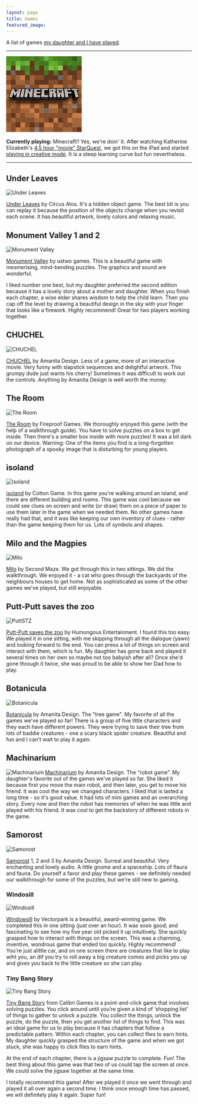 ```yaml
---
layout: page
title: Games
featured_image: 
---
```


A list of games [my daughter and I have played](https://flicstar.com/gaming).

---

![Minecraft](/assets/images/minecraft.png#right)

**Currently playing:** Minecraft!! Yes, we're doin' it. After watching Katherine Elizabeth's [4.5 hour "movie" StarQuest](https://www.youtube.com/watch?v=OtyvvPRhUhw), we got this on the iPad and started [playing in creative mode](https://flicstar.com/minecraft). It is a steep learning curve but fun nevertheless. 

---

## Under Leaves
![Under Leaves](https://cdn.cloudflare.steamstatic.com/steam/apps/567030/header.jpg?t=1667202294#left)

[Under Leaves](https://store.steampowered.com/app/567030/Under_Leaves/) by Circus Atos. It's a hidden object game. The best bit is you can replay it because the position of the objects change when you revisit each scene. It has beautiful artwork, lovely colors and relaxing music.

## Monument Valley 1 and 2
![Monument Valley](https://cdn.akamai.steamstatic.com/steam/bundles/25548/8lyqgbexf7jzjaax/header_586x192.jpg?t=1654002452#left)  

[Monument Valley](https://store.steampowered.com/bundle/25548/Monument_Valley_Panoramic_Collection/) by ustwo games. 
This is a beautiful game with mesmerising, mind-bending puzzles. The graphics and sound are wonderful.    

I liked number one best, but my daughter preferred the second edition because it has a lovely story about a mother and daughter. When you finish each chapter, a wise elder shares wisdom to help the child learn. Then you cap off the level by drawing a beautiful design in the sky with your finger that looks like a firework. Highly recommend! Great for two players working together.

## CHUCHEL
![CHUCHEL](https://cdn.cloudflare.steamstatic.com/steam/apps/711660/header.jpg?t=1669304646#left)  

[CHUCHEL](https://store.steampowered.com/app/711660/CHUCHEL/) by Amanita Design. 
Less of a game, more of an interactive movie. Very funny with slapstick sequences and delightful artwork. This grumpy dude just wants his cherry! Sometimes it was difficult to work out the controls. Anything by Amanita Design is well worth the money.

## The Room
![The Room](https://cdn.cloudflare.steamstatic.com/steam/apps/288160/header.jpg?t=1646758287#left)  

[The Room](https://store.steampowered.com/app/288160/The_Room/) by Fireproof Games. We thoroughly enjoyed this game (with the help of a walkthrough guide). You have to solve puzzles on a box to get inside. Then there's a smaller box inside with more puzzles! It was a bit dark on our device. Warning: One of the items you find is a long-forgotten photograph of a spooky image that is disturbing for young players.    

## isoland
![isoland](https://cdn.cloudflare.steamstatic.com/steam/apps/831570/header.jpg?t=1525227937#left)  

[isoland](https://store.steampowered.com/app/831570/Isoland/) by Cotton Game. In this game you're walking around an island, and there are different building and rooms. This game was cool because we could see clues on screen and write (or draw) them  on a piece of paper to use them later in the game when we needed them. No other games have really had that, and it was like keeping our own inventory of clues - rather than the game keeping them for us. Lots of symbols and shapes. 

## Milo and the Magpies
![Milo](https://cdn.cloudflare.steamstatic.com/steam/apps/1407420/header.jpg?t=1703496388#left)  

[Milo](https://store.steampowered.com/app/1407420/Milo_and_the_Magpies/) by Second Maze. We got through this in two sittings. We did the walkthrough. We enjoyed it - a cat who goes through the backyards of the neighbours houses to get home. Not as sophisticated as some of the other games we've played, but still enjoyable.

## Putt-Putt saves the zoo
![PuttSTZ](https://cdn.cloudflare.steamstatic.com/steam/apps/294660/header.jpg?t=1578527121#left)  

[Putt-Putt saves the zoo](https://store.steampowered.com/app/294660/PuttPutt_Saves_The_Zoo/) by Humongous Entertainment. 
I found this too easy. We played it in one sitting, with me skipping through all the dialogue (yawn) and looking forward to the end. You can press a lot of things on screen and interact with them, which is fun. My daughter has gone back and played it several times on her own so maybe not too babyish after all? Once she'd gone through it twice, she was proud to be able to show her Dad how to play.

## Botanicula
![Botanicula](https://cdn.cloudflare.steamstatic.com/steam/apps/207690/header.jpg?t=1669304587#left)  

[Botanicula](https://store.steampowered.com/app/207690/Botanicula/) by Amanita Design. The "tree game". My favorite of all the games we've played so far! There is a group of five little characters and they each have different powers. They were trying to save their tree from lots of baddie creatures - one a scary black spider creature. Beautiful and fun and I can't wait to play it again. 

## Machinarium
![Machinarium](https://cdn.cloudflare.steamstatic.com/steam/apps/40700/header.jpg?t=1683630220#left)
[Machinarium](https://store.steampowered.com/app/40700/Machinarium/) by Amanita Design. The “robot game”. My daughter's favorite out of the games we've played so far. She liked it because first you move the main robot, and then later, you get to move his friend. It was cool the way we changed characters. I liked that is lasted a long time - so it's good value. It had lots of mini games and an overarching story. Every now and then the robot has memories of when he was little and played with his friend. It was cool to get the backstory of different robots in the game. 

## Samorost
![Samorost](https://cdn.cloudflare.steamstatic.com/steam/apps/1580970/header.jpg?t=1669303625#left)  

[Samorost](https://store.steampowered.com/app/1580970/Samorost_1/) 1, 2 and 3 by Amanita Design. 
Surreal and beautiful. Very enchanting and lovely audio.  A little gnome and a spaceship. Lots of flaura and fauna. Do yourself a favor and play these games - we definitely needed our walkthrough for some of the puzzles, but we're still new to gaming.

### Windosill
![Windosill](https://cdn.cloudflare.steamstatic.com/steam/apps/37600/header.jpg?t=1677716969#left)  

[Windowsill](https://store.steampowered.com/app/37600/Windosill/) by Vectorpark is a beautiful, award-winning game. We completed this in one sitting (just over an hour). It was sooo good; and fascinating to see how my five year old picked it up intuitively. She quickly grasped how to interact with things on the screen. This was a charming, inventive, wondrous game that ended too quickly. Highly recommend! You're just alittle car, and on one screen there are creatures that like to play wiht you, an dif you try to roll away a big creature comes and picks you up and gives you back to the little creature so she can play.

### Tiny Bang Story
![Tiny Bang Story](https://cdn.cloudflare.steamstatic.com/steam/apps/96000/header.jpg?t=1631292999#left)  

[Tiny Bang Story](https://store.steampowered.com/app/96000/The_Tiny_Bang_Story/) from Calibri Games is a point-and-click game that involves solving puzzles. You click around until you’re given a kind of ‘shopping list’ of things to gather to unlock a puzzle. You collect the things, unlock the puzzle, do the puzzle, then you get another list of things to find.  This was an ideal game for us to play because it has chapters that follow a predictable pattern. Within each chapter, you can collect flies to earn hints. My daughter quickly grasped the structure of the game and when we got stuck, she was happy to click flies to earn hints. 

At the end of each chapter, there is a jigsaw puzzle to complete. Fun! The best thing about this game was that two of us could tap the screen at once. We could solve the jigsaw together at the same time. 

I totally recommend this game! After we played it once we went through and played it all over again a second time. I think once enough time has passed, we will definitely play it again. Super fun!  
